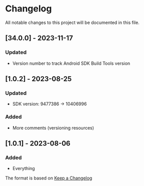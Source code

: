 # Changelog

All notable changes to this project will be documented in this file.

## [34.0.0] - 2023-11-17
### Updated
- Version number to track Android SDK Build Tools version

## [1.0.2] - 2023-08-25
### Updated
- SDK version: 9477386 -> 10406996

### Added
- More comments (versioning resources)

## [1.0.1] - 2023-08-06
### Added
- Everything

The format is based on [Keep a Changelog](https://keepachangelog.com/en/1.0.0/)
